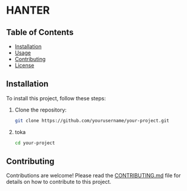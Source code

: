 # HANTER


## Table of Contents

- [Installation](#installation)
- [Usage](#usage)
- [Contributing](#contributing)
- [License](#license)

## Installation

To install this project, follow these steps:

1. Clone the repository:
   ```bash
   git clone https://github.com/yourusername/your-project.git
2. toka
   ```bash
   cd your-project
   
## Contributing

Contributions are welcome! Please read the [CONTRIBUTING.md](CONTRIBUTING.md) file for details on how to contribute to this project.


